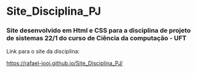 # Site_Disciplina_PJ

### Site desenvolvido em Html e CSS para a disciplina de projeto de sistemas 22/1 do curso de Ciência da computação - UFT

Link para o site da disciplina:

https://rafael-jooj.github.io/Site_Disciplina_PJ/
